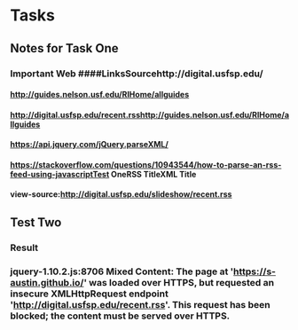 # Tasks
## Notes for Task One
### Important Web ####LinksSourcehttp://digital.usfsp.edu/
#### http://guides.nelson.usf.edu/RIHome/allguides
#### http://digital.usfsp.edu/recent.rsshttp://guides.nelson.usf.edu/RIHome/allguides
#### https://api.jquery.com/jQuery.parseXML/
#### https://stackoverflow.com/questions/10943544/how-to-parse-an-rss-feed-using-javascriptTest OneRSS TitleXML Title
#### view-source:http://digital.usfsp.edu/slideshow/recent.rss

## Test Two

### Result 
### jquery-1.10.2.js:8706 Mixed Content: The page at 'https://s-austin.github.io/' was loaded over HTTPS, but requested an insecure XMLHttpRequest endpoint 'http://digital.usfsp.edu/recent.rss'. This request has been blocked; the content must be served over HTTPS. 

